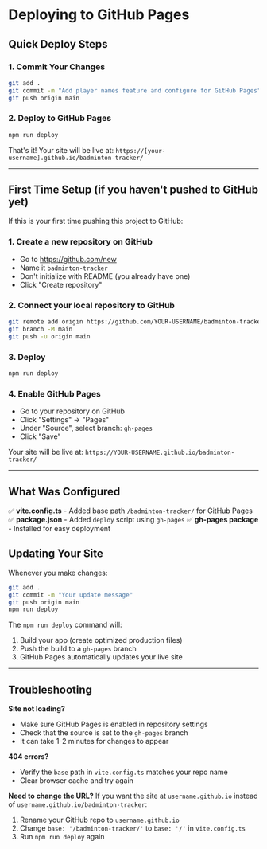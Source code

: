 # Deploying to GitHub Pages

## Quick Deploy Steps

### 1. Commit Your Changes
```bash
git add .
git commit -m "Add player names feature and configure for GitHub Pages"
git push origin main
```

### 2. Deploy to GitHub Pages
```bash
npm run deploy
```

That's it! Your site will be live at: `https://[your-username].github.io/badminton-tracker/`

---

## First Time Setup (if you haven't pushed to GitHub yet)

If this is your first time pushing this project to GitHub:

### 1. Create a new repository on GitHub
- Go to https://github.com/new
- Name it `badminton-tracker`
- Don't initialize with README (you already have one)
- Click "Create repository"

### 2. Connect your local repository to GitHub
```bash
git remote add origin https://github.com/YOUR-USERNAME/badminton-tracker.git
git branch -M main
git push -u origin main
```

### 3. Deploy
```bash
npm run deploy
```

### 4. Enable GitHub Pages
- Go to your repository on GitHub
- Click "Settings" → "Pages"
- Under "Source", select branch: `gh-pages`
- Click "Save"

Your site will be live at: `https://YOUR-USERNAME.github.io/badminton-tracker/`

---

## What Was Configured

✅ **vite.config.ts** - Added base path `/badminton-tracker/` for GitHub Pages
✅ **package.json** - Added `deploy` script using `gh-pages`
✅ **gh-pages package** - Installed for easy deployment

## Updating Your Site

Whenever you make changes:

```bash
git add .
git commit -m "Your update message"
git push origin main
npm run deploy
```

The `npm run deploy` command will:
1. Build your app (create optimized production files)
2. Push the build to a `gh-pages` branch
3. GitHub Pages automatically updates your live site

---

## Troubleshooting

**Site not loading?**
- Make sure GitHub Pages is enabled in repository settings
- Check that the source is set to the `gh-pages` branch
- It can take 1-2 minutes for changes to appear

**404 errors?**
- Verify the `base` path in `vite.config.ts` matches your repo name
- Clear browser cache and try again

**Need to change the URL?**
If you want the site at `username.github.io` instead of `username.github.io/badminton-tracker`:
1. Rename your GitHub repo to `username.github.io`
2. Change `base: '/badminton-tracker/'` to `base: '/'` in `vite.config.ts`
3. Run `npm run deploy` again
